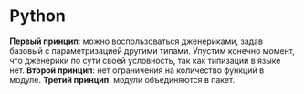 # Python

**Первый принцип**: можно воспользоваться дженериками, задав базовый с параметризацией другими типами.
Упустим конечно момент, что дженерики по сути своей условность, так как типизации в языке нет.
**Второй принцип**: нет ограничения на количество функций в модуле.
**Третий принцип**: модули объединяются в пакет.
